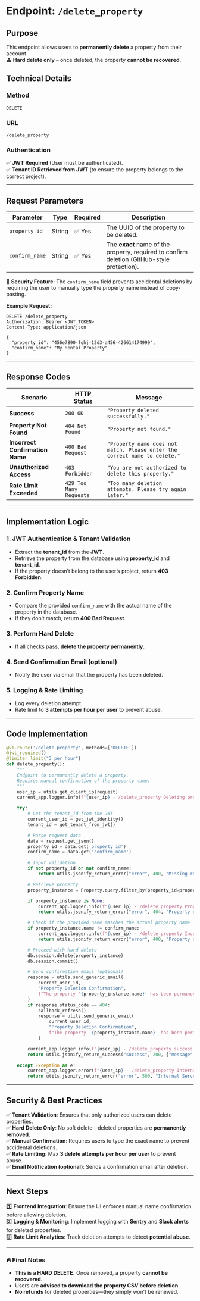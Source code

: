 # **Endpoint: `/delete_property`**

## **Purpose**
This endpoint allows users to **permanently delete** a property from their account.  
⚠ **Hard delete only** – once deleted, the property **cannot be recovered**.

## **Technical Details**

### **Method**
`DELETE`

### **URL**
`/delete_property`

### **Authentication**
✅ **JWT Required** (User must be authenticated).  
✅ **Tenant ID Retrieved from JWT** (to ensure the property belongs to the correct project).  

---

## **Request Parameters**

| **Parameter**  | **Type**  | **Required** | **Description** |
|---------------|-----------|--------------|-----------------|
| `property_id` | String    | ✅ Yes      | The UUID of the property to be deleted. |
| `confirm_name` | String   | ✅ Yes       | The **exact** name of the property, required to confirm deletion (GitHub-style protection). |

🔹 **Security Feature**: The `confirm_name` field prevents accidental deletions by requiring the user to manually type the property name instead of copy-pasting.

**Example Request:**
```
DELETE /delete_property
Authorization: Bearer <JWT_TOKEN>
Content-Type: application/json

{
  "property_id": "456e7890-fghj-12d3-a456-426614174999",
  "confirm_name": "My Rental Property"
}
```

---

## **Response Codes**

| **Scenario**              | **HTTP Status** | **Message** |
|--------------------------|----------------|-------------|
| **Success**              | `200 OK`       | `"Property deleted successfully."` |
| **Property Not Found**   | `404 Not Found` | `"Property not found."` |
| **Incorrect Confirmation Name** | `400 Bad Request` | `"Property name does not match. Please enter the correct name to delete."` |
| **Unauthorized Access**  | `403 Forbidden` | `"You are not authorized to delete this property."` |
| **Rate Limit Exceeded**  | `429 Too Many Requests` | `"Too many deletion attempts. Please try again later."` |

---

## **Implementation Logic**

### **1. JWT Authentication & Tenant Validation**
- Extract the **tenant_id** from the **JWT**.
- Retrieve the property from the database using **property_id** and **tenant_id**.
- If the property doesn’t belong to the user’s project, return **403 Forbidden**.

### **2. Confirm Property Name**
- Compare the provided `confirm_name` with the actual name of the property in the database.
- If they don’t match, return **400 Bad Request**.

### **3. Perform Hard Delete**
- If all checks pass, **delete the property permanently**.

### **4. Send Confirmation Email (optional)**
- Notify the user via email that the property has been deleted.

### **5. Logging & Rate Limiting**
- Log every deletion attempt.
- Rate limit to **3 attempts per hour per user** to prevent abuse.

---

## **Code Implementation**
```python
@v1.route('/delete_property', methods=['DELETE'])
@jwt_required()
@limiter.limit("3 per hour")
def delete_property():
    """
    Endpoint to permanently delete a property.
    Requires manual confirmation of the property name.
    """
    user_ip = utils.get_client_ip(request)
    current_app.logger.info(f"{user_ip} - /delete_property Deleting property.")

    try:
        # Get the tenant_id from the JWT
        current_user_id = get_jwt_identity()
        tenant_id = get_tenant_from_jwt()

        # Parse request data
        data = request.get_json()
        property_id = data.get('property_id')
        confirm_name = data.get('confirm_name')

        # Input validation
        if not property_id or not confirm_name:
            return utils.jsonify_return_error("error", 400, "Missing required fields."), 400

        # Retrieve property
        property_instance = Property.query.filter_by(property_id=property_id, tenant_id=tenant_id).first()

        if property_instance is None:
            current_app.logger.info(f"{user_ip} - /delete_property Property not found.")
            return utils.jsonify_return_error("error", 404, "Property not found."), 404

        # Check if the provided name matches the actual property name
        if property_instance.name != confirm_name:
            current_app.logger.info(f"{user_ip} - /delete_property Incorrect confirmation name.")
            return utils.jsonify_return_error("error", 400, "Property name does not match. Please enter the correct name to delete."), 400

        # Proceed with hard delete
        db.session.delete(property_instance)
        db.session.commit()

        # Send confirmation email (optional)
        response = utils.send_generic_email(
            current_user_id, 
            "Property Deletion Confirmation",
            f"The property '{property_instance.name}' has been permanently deleted."
        )
        if response.status_code == 404:
            callback_refresh()
            response = utils.send_generic_email(
                current_user_id, 
                "Property Deletion Confirmation",
                f"The property '{property_instance.name}' has been permanently deleted."
            )

        current_app.logger.info(f"{user_ip} - /delete_property success Deleting property.")
        return utils.jsonify_return_success("success", 200, {"message": "Property deleted successfully."}), 200

    except Exception as e:
        current_app.logger.error(f"{user_ip} - /delete_property Internal Server Error. {e}")
        return utils.jsonify_return_error("error", 500, "Internal Server Error."), 500
```

---

## **Security & Best Practices**
✅ **Tenant Validation**: Ensures that only authorized users can delete properties.  
✅ **Hard Delete Only**: No soft delete—deleted properties are **permanently removed**.  
✅ **Manual Confirmation**: Requires users to type the exact name to prevent accidental deletions.  
✅ **Rate Limiting**: Max **3 delete attempts per hour per user** to prevent abuse.  
✅ **Email Notification (optional)**: Sends a confirmation email after deletion.  

---

## **Next Steps**
1️⃣ **Frontend Integration**: Ensure the UI enforces manual name confirmation before allowing deletion.  
2️⃣ **Logging & Monitoring**: Implement logging with **Sentry** and **Slack alerts** for deleted properties.  
3️⃣ **Rate Limit Analytics**: Track deletion attempts to detect **potential abuse**.  

---

### 🔥 **Final Notes**
- **This is a HARD DELETE.** Once removed, a property **cannot be recovered**.  
- Users are **advised to download the property CSV before deletion**.  
- **No refunds** for deleted properties—they simply won’t be renewed.  
